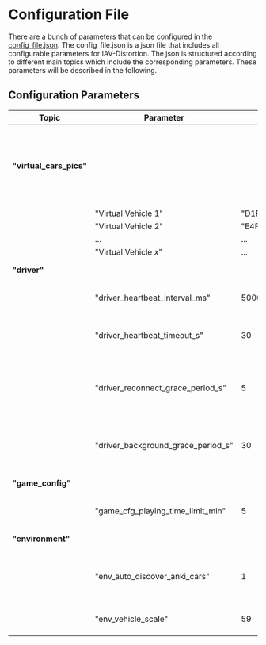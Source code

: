 # Configuration File
There are a bunch of parameters that can be configured in the [config_file.json](../../src/config_file.json).
The config_file.json is a json file that includes all configurable parameters for IAV-Distortion.
The json is structured according to different main topics which include the corresponding parameters.
These parameters will be described in the following.

## Configuration Parameters

| Topic                   | Parameter                          | Default value           | type  | Description                                                                                                                                                                                        |
|-------------------------|------------------------------------|-------------------------|-------|----------------------------------------------------------------------------------------------------------------------------------------------------------------------------------------------------|
| **"virtual_cars_pics"** |                                    |                         |       | **Contains dictionary of {`virtual_vehicle_id`: `image_name`}. Images have to be placed in `static/images/Virtual_Vehicles`. No limit for max images. But make sure to use correct vehicle id's!** |
|                         | "Virtual Vehicle 1"                | "D1FFAF51CB30_top.webp" | str   | Image file name                                                                                                                                                                                    |
|                         | "Virtual Vehicle 2"                | "E4FD708CB27D_top.webp" | str   | Image file name                                                                                                                                                                                    |
|                         | ...                                | ...                     | str   | Image file name                                                                                                                                                                                    |
|                         | "Virtual Vehicle _x_"              | ...                     | str   | Image file name                                                                                                                                                                                    |
| **"driver"**            |                                    |                         |       | **Parameters regarding the driver ui.**                                                                                                                                                            |
|                         | "driver_heartbeat_interval_ms"     | 5000                    | int   | Interval in ms used to send a heartbeat from a driver ui client to the server.                                                                                                                     |
|                         | "driver_heartbeat_timeout_s"       | 30                      | int   | Time after which a player gets removed from the game if the server didn't received a heartbeat from the client.                                                                                    |
|                         | "driver_reconnect_grace_period_s"  | 5                       | int   | If disconnected player reconnects to the server in this period after disconnecting, the player will remain in the game. Otherwise the player will be removed from the game.                        |
|                         | "driver_background_grace_period_s" | 30                      | int   | Period until a player will be removed from the game because he navigated away from the driver ui, to prevent inactive players remain in the game.                                                  |
| **"game_config"**       |                                    |                         |       | **Parameters regarding the game configuration.**                                                                                                                                                   |
|                         | "game_cfg_playing_time_limit_min"  | 5                       | int   | Period until a player will be removed from the game, because of his playing time.                                                                                                                  |
| **"environment"**       |                                    |                         |       | **Parameters regarding the game environment**                                                                                                                                                      |
|                         | "env_auto_discover_anki_cars"      | 1                       | bool  | If True, the system scans periodically for Anki cars and automatically connects to them if they are **not placed on the charger**.                                                                 |
|                         | "env_vehicle_scale"                | 59                      | float | Scale of the model cars (length_real_car / length_model_car)                                                                                                                                       |


